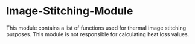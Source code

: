 # Image-Stitching-Module
This module contains a list of functions used for thermal image stitching purposes. This module is not responsible for calculating heat loss values.
